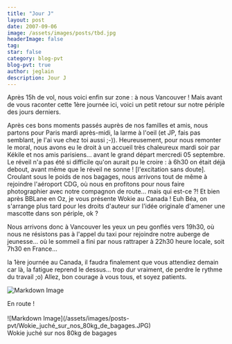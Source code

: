 ```yaml
---
title: "Jour J"
layout: post
date: 2007-09-06
image: /assets/images/posts/tbd.jpg
headerImage: false
tag:
star: false
category: blog-pvt
blog-pvt: true
author: jeglain
description: Jour J
---
```

Après 15h de vol, nous voici enfin sur zone : à nous Vancouver ! Mais
avant de vous raconter cette 1ère journée ici, voici un petit retour
sur notre périple des jours derniers.

Après ces bons moments passés auprès de nos familles et amis, nous
partons pour Paris mardi après-midi, la larme à l'oeil (et JP, fais
pas semblant, je l'ai vue chez toi aussi ;-)). Heureusement, pour nous
remonter le moral, nous avons eu le droit à un accueil très chaleureux
mardi soir par Kékile et nos amis parisiens... avant le grand départ
mercredi 05 septembre. Le réveil n'a pas été si difficile qu'on
aurait pu le croire : à 6h30 on était déjà debout, avant même que
le réveil ne sonne ! [l'excitation sans doute]. Croulant sous le poids
de nos bagages, nous arrivons tout de même à rejoindre l'aéroport
CDG, où nous en profitons pour nous faire photographier avec notre
compagnon de route... mais qui est-ce ?! Et bien après BBLane en Oz, je
vous présente Wokie au Canada ! Euh Béa, on s'arrange plus tard pour
les droits d'auteur sur l'idée originale d'amener une mascotte dans son
périple, ok ?

Nous arrivons donc à Vancouver les yeux un peu gonflés vers 19h30, où
nous ne résistons pas à l'appel du taxi pour rejoindre notre auberge
de jeunesse... où le sommeil a fini par nous rattraper à 22h30 heure
locale, soit 7h30 en France...

la 1ère journée au Canada, il faudra finalement que vous attendiez
demain car là, la fatigue reprend le dessus... trop dur vraiment, de
perdre le rythme du travail ;o) Allez, bon courage à vous tous, et
soyez patients.

![Markdown Image](/assets/images/posts-pvt/En_route_!.JPG)
<figcaption class="caption">En route !</figcaption>
<br>
![Markdown Image](/assets/images/posts-pvt/Wokie_juché_sur_nos_80kg_de_bagages.JPG)
<figcaption class="caption">Wokie juché sur nos 80kg de bagages</figcaption>
<br>
